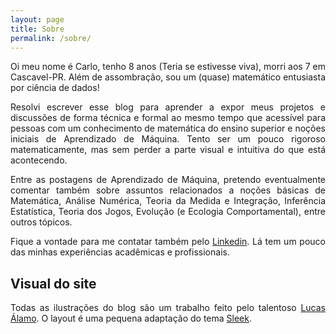 ```yaml
---
layout: page
title: Sobre
permalink: /sobre/
---
```


[comment]: <![profile]({{ "assets/img/teste2.jpg" | absolute_url }})> 

<!-- <p><div align="justify"><b>Este blog ainda está sendo atualizado! Até o final de outubro, as postagens aqui estarão devidamente revisadas, tanto em conteúdo quanto ortograficamente e com os códigos em $\LaTeX$ funcionando. Até lá, os posts podem e provavelmente contém alguns bugs ou detalhes que preciso arrumar ainda!</b></div></p> -->

<p><div align="justify">Oi meu nome é Carlo, tenho 8 anos (Teria se estivesse viva), morri aos 7 em Cascavel-PR. Além de assombração, sou um (quase) matemático entusiasta por ciência de dados! </div></p>

<p><div align="justify">Resolvi escrever esse blog para aprender a expor meus projetos e discussões de forma técnica e formal ao mesmo tempo que acessível para pessoas com um conhecimento de matemática do ensino superior e noções iniciais de Aprendizado de Máquina. Tento ser um pouco rigoroso matematicamente, mas sem perder a parte visual e intuitiva do que está acontecendo.</div></p>

<p><div align="justify">Entre as postagens de Aprendizado de Máquina, pretendo eventualmente comentar também sobre assuntos relacionados a noções básicas de Matemática, Análise Numérica, Teoria da Medida e Integração, Inferência Estatística, Teoria dos Jogos, Evolução (e Ecologia Comportamental), entre outros tópicos.</div></p>

<p><div align="justify">Fique a vontade para me contatar também pelo <a href="https://www.linkedin.com/in/carlo-lemos">Linkedin</a>. Lá tem um pouco das minhas experiências acadêmicas e profissionais. </div></p>

## Visual do site

<p><div align="justify">Todas as ilustrações do blog são um trabalho feito pelo talentoso <a href="https://www.instagram.com/lucasalamoart/">Lucas Álamo</a>. O layout é uma pequena adaptação do tema <a href="https://janczizikow.github.io/sleek/">Sleek</a>.</div></p>
